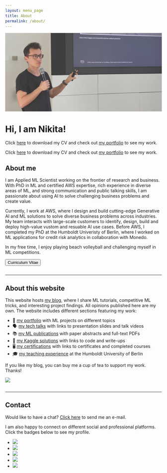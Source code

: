 ```yaml
---
layout: menu_page
title: About
permalink: /about/
---
```


<meta charset="UTF-8">

<div class="container">
  <div style="width:100%;height:0; padding-top:50%;position:relative;">
    <img src="../images/menu/photo_talks.jpg" style="width:100%; opacity:0.8; position:absolute; top:0; left:0">
  </div>  
  <div class="content">
    <h1>Hi, I am Nikita!</h1>
    <p><span class="cover-desc" style="color:var(--page-desc-color)">Click <a href="https://kozodoi.me/cv.pdf">here</a> to download my CV and check out <a href="https://kozodoi.me/portfolio/">my portfolio</a> to see my work.</span></p>
  </div>
</div>

<p><span class="page-desc">Click <a href="https://kozodoi.me/cv.pdf">here</a> to download my CV and check out <a href="https://kozodoi.me/portfolio/">my portfolio</a> to see my work.</span></p>


<!----------------------------------------------------------------------------->
## About me

I am Applied ML Scientist working on the frontier of research and business. With PhD in ML and certified AWS expertise, rich experience in diverse areas of ML, and strong communication and public talking skills, I am passionate about using AI to solve challenging business problems and create value. 

Currently, I work at AWS, where I design and build cutting-edge Generative AI and ML solutions to solve diverse business problems across industries. My team interacts with large-scale customers to identify, design, build and deploy high-value vustom and resuable AI use cases. Before AWS, I completed my PhD at the Humboldt Univeristy of Berlin, where I worked on ML applications for credit risk analytics in collaboration with Monedo.

In my free time, I enjoy playing beach volleyball and challenging myself in ML competitions. 

<button class="btn" onclick="window.open('https://kozodoi.me/cv.pdf')"><i class="fas fa-download"></i>  Curriculum Vitae</button>

<hr style="height:1px; visibility:hidden;" />
<hr style="height:1px;border-width:0;color:rgb(50,50,50);background-color:rgb(50,50,50)">

<!----------------------------------------------------------------------------->
## About this website

This website hosts [my blog](https://kozodoi.me/blog/), where I share ML tutorials, competitive ML tricks, and interesting project findings. All opinions published here are my own. The website includes different sections featuring my work:

- &#128193; [my portfolio](https://kozodoi.me/portfolio/) with ML projects on different topics
- &#128483; [my tech talks](https://kozodoi.me/talks/) with links to presentation slides and talk videos
- &#128218; [my ML publications](https://kozodoi.me/papers/) with paper abstracts and full-text PDFs
- &#129351; [my Kaggle solutions](https://kozodoi.me/kaggle/) with links to code and write-ups
- &#128421; [my certifications](https://kozodoi.me/certifications/) with links to certificates and completed courses
- &#127891; [my teaching experience](https://kozodoi.me/teaching/) at the Humboldt University of Berlin

If you like my blog, you can buy me a cup of tea to support my work. Thanks!
<div class="tea">
  <a href="https://www.buymeacoffee.com/kozodoi"><img src="https://img.buymeacoffee.com/button-api/?text=Buy me tea &emoji=&slug=kozodoi&button_colour=FFDD00&font_colour=000000&font_family=Lato&outline_colour=000000&coffee_colour=ffffff" align="left"></a>
</div>
<br>

<hr style="height:1px; visibility:hidden;" />
<hr style="height:1px;border-width:0;color:rgb(50,50,50);background-color:rgb(50,50,50)">


<!----------------------------------------------------------------------------->
## Contact

Would like to have a chat? <a href="mailto:n.kozodoi@icloud.com">Click here</a> to send me an e-mail.

I am also happy to connect on different social and professional platforms. Click the badges below to see my profile.

<div class="social-links" align = "left">
  <ul class = "badge-list">
    <li><a href="https://www.linkedin.com/in/kozodoi/"><img src="https://img.shields.io/badge/-LinkedIn-306EA8?style=flat&logo=Linkedin&logoColor=white&link=https://www.linkedin.com/in/kozodoi/"/></a></li>
    <li><a href="https://www.twitter.com/n_kozodoi"><img src="https://img.shields.io/badge/-Twitter-4B9AE5?style=flat&logo=Twitter&logoColor=white&link=https://www.twitter.com/n_kozodoi"/></a></li>
    <li><a href="https://www.kaggle.com/kozodoi"><img src="https://img.shields.io/badge/-Kaggle-5DB0DB?style=flat&logo=Kaggle&logoColor=white&link=https://www.kaggle.com/kozodoi"/></a></li>
    <li><a href="https://www.github.com/kozodoi"><img src="https://img.shields.io/badge/-GitHub-2F2F2F?style=flat&logo=github&logoColor=white&link=https://www.github.com/kozodoi"/></a></li>
    <li><a href="https://scholar.google.com/citations?user=58tMuD0AAAAJ&amp;hl=en"><img src="https://img.shields.io/badge/-Google_Scholar-676767?style=flat&logo=google-scholar&logoColor=white&link=https://scholar.google.com/citations?user=58tMuD0AAAAJ&amp;hl=en"/></a></li>
  </ul>
</div>
